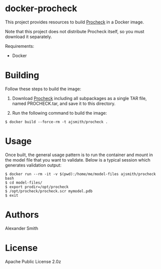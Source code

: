 # docker-procheck

This project provides resources to build
[Procheck](https://www.ebi.ac.uk/thornton-srv/software/PROCHECK/) in a
Docker image.

Note that this project does not distribute Procheck itself, so you
must download it separately.

Requirements:

- Docker


# Building

Follow these steps to build the image:

1.  Download
    [Procheck](https://www.ebi.ac.uk/thornton-srv/software/PROCHECK/)
    including all subpackages as a single TAR file, named
    PROCHECK.tar, and save it to this directory.

2.  Run the following command to build the image:

```{bash}
$ docker build --force-rm -t ajsmith/procheck .
```


# Usage

Once built, the general usage pattern is to run the container and
mount in the model file that you want to validate. Below is a typical
session which generates validation output:

```{bash}
$ docker run --rm -it -v $(pwd):/home/me/model-files ajsmith/procheck bash
$ cd model-files/
$ export prodir=/opt/procheck
$ /opt/procheck/procheck.scr mymodel.pdb
$ exit
```


# Authors

Alexander Smith


# License

Apache Public License 2.0z
